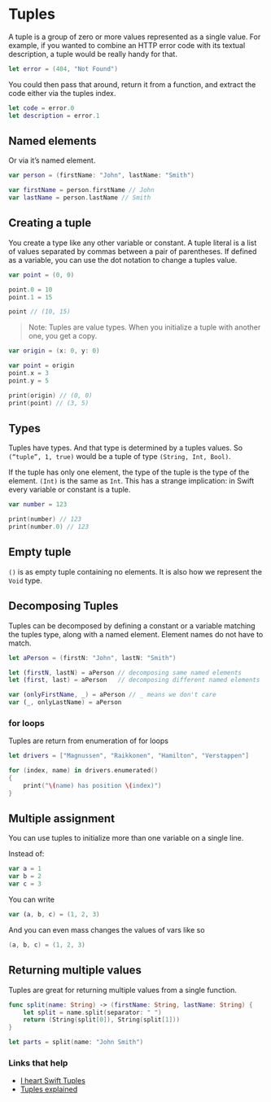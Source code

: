 # Tuples

A tuple is a group of zero or more values represented as a single value. For example, if you wanted to combine an HTTP error code with its textual description, a tuple would be really handy for that.

```swift
let error = (404, "Not Found")
```

You could then pass that around, return it from a function, and extract the code either via the tuples index.

```swift
let code = error.0
let description = error.1
```

## Named elements

Or via it’s named element.

```swift
var person = (firstName: "John", lastName: "Smith")

var firstName = person.firstName // John
var lastName = person.lastName // Smith
```

## Creating a tuple

You create a type like any other variable or constant. A tuple literal is a list of values separated by commas between a pair of parentheses. If defined as a variable, you can use the dot notation to change a tuples value.

```swift
var point = (0, 0)

point.0 = 10
point.1 = 15

point // (10, 15)
```

 > Note: Tuples are value types. When you initialize a tuple with another one, you get a copy.

```swift
var origin = (x: 0, y: 0)

var point = origin
point.x = 3
point.y = 5

print(origin) // (0, 0)
print(point) // (3, 5)
```

## Types

Tuples have types. And that type is determined by a tuples values. So `(“tuple”, 1, true)` would be a tuple of type `(String, Int, Bool)`.

If the tuple has only one element, the type of the tuple is the type of the element. `(Int)` is the same as `Int`. This has a strange implication: in Swift every variable or constant is a tuple.

```swift
var number = 123

print(number) // 123
print(number.0) // 123
```

## Empty tuple

`()` is as empty tuple containing no elements. It is also how we represent the `Void` type.

## Decomposing Tuples

Tuples can be decomposed by defining a constant or a variable matching the tuples type, along with a named element. Element names do not have to match.

```swift
let aPerson = (firstN: "John", lastN: "Smith")

let (firstN, lastN) = aPerson // decomposing same named elements
let (first, last) = aPerson   // decomposing different named elements

var (onlyFirstName, _) = aPerson // _ means we don't care
var (_, onlyLastName) = aPerson
```

### for loops

Tuples are return from enumeration of for loops

```swift
let drivers = ["Magnussen", "Raikkonen", "Hamilton", "Verstappen"]

for (index, name) in drivers.enumerated()
{
    print("\(name) has position \(index)")
}
```

## Multiple assignment

You can use tuples to initialize more than one variable on a single line.

Instead of:

```swift
var a = 1
var b = 2
var c = 3
```

You can write

```swift
var (a, b, c) = (1, 2, 3)
```

And you can even mass changes the values of vars like so

```swift
(a, b, c) = (1, 2, 3)
```

## Returning multiple values

Tuples are great for returning multiple values from a single function.

```swift
func split(name: String) -> (firstName: String, lastName: String) {
    let split = name.split(separator: " ")
    return (String(split[0]), String(split[1]))
}

let parts = split(name: "John Smith")
```





### Links that help

- [I heart Swift Tuples](https://www.weheartswift.com/tuples-enums/)
- [Tuples explained](https://learnappmaking.com/tuples-how-to-swift/)

